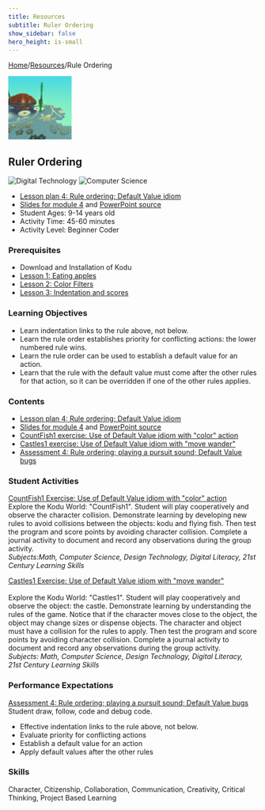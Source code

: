 ```yaml
---
title: Resources
subtitle: Ruler Ordering
show_sidebar: false
hero_height: is-small
---
```


[Home](..)/[Resources](.)/Rule Ordering

[![](rule_ordering.png)](https://worlds.kodugamelab.com/world/iiFdblJT2UO1FXbL1eOXTg==)

## Ruler Ordering
![Digital Technology](dt.png) ![Computer Science](cs.png)

* [Lesson plan 4: Rule ordering; Default Value idiom](https://www.cs.cmu.edu/~dst/Kodu/Curriculum/modules/04/lesson4.pdf)
* [Slides for module 4](https://www.cs.cmu.edu/~dst/Kodu/Curriculum/modules/04/slides4.pdf) and [PowerPoint source](https://www.cs.cmu.edu/~dst/Kodu/Curriculum/modules/04/slides4.pptx)
* Student Ages: 9-14 years old
* Activity Time: 45-60 minutes
* Activity Level: Beginner Coder

### Prerequisites 
* Download and Installation of Kodu
* [Lesson 1: Eating apples](eating_apples)
* [Lesson 2: Color Filters](color_filters)
* [Lesson 3: Indentation and scores](indentaion_and_scores) 

### Learning Objectives
* Learn indentation links to the rule above, not below.
* Learn the rule order establishes priority for conflicting actions: the lower numbered rule wins.
* Learn the rule order can be used to establish a default value for an action.
* Learn that the rule with the default value must come after the other rules for that action, so it can be overridden if one of the other rules applies. 

### Contents
* [Lesson plan 4: Rule ordering; Default Value idiom](https://www.cs.cmu.edu/~dst/Kodu/Curriculum/modules/04/lesson4.pdf)
* [Slides for module 4](https://www.cs.cmu.edu/~dst/Kodu/Curriculum/modules/04/slides4.pdf) and [PowerPoint source](https://www.cs.cmu.edu/~dst/Kodu/Curriculum/modules/04/slides4.pptx)
* [CountFish1 exercise: Use of Default Value idiom with "color" action](https://www.cs.cmu.edu/~dst/Kodu/Curriculum/modules/04/04-countfish1.pdf)
* [Castles1 exercise: Use of Default Value idiom with "move wander"](https://www.cs.cmu.edu/~dst/Kodu/Curriculum/modules/04/04-castles1.pdf)
* [Assessment 4: Rule ordering; playing a pursuit sound; Default Value bugs](https://www.cs.cmu.edu/~dst/Kodu/Curriculum/modules/04/questionnaire4.pdf)

### Student Activities
[CountFish1 Exercise: Use of Default Value idiom with "color" action](https://www.cs.cmu.edu/~dst/Kodu/Curriculum/modules/04/04-countfish1.pdf)<br>
Explore the Kodu World: "CountFish1". Student will play cooperatively and observe the character collision. Demonstrate learning by developing new rules to avoid collisions between the objects: kodu and flying fish. Then test the program and score points by avoiding character collision. Complete a journal activity to document and record any observations during the group activity.<br>
*Subjects:Math, Computer Science, Design Technology, Digital Literacy, 21st Century Learning Skills*

[Castles1 Exercise: Use of Default Value idiom with "move wander"](https://www.cs.cmu.edu/~dst/Kodu/Curriculum/modules/04/04-castles1.pdf)<br>  
Explore the Kodu World: "Castles1". Student will play cooperatively and observe the object: the castle. Demonstrate learning by understanding the rules of the game. Notice that if the character moves close to the object, the object may change sizes or dispense objects. The character and object must have a collision for the rules to apply. Then test the program and score points by avoiding character collision. Complete a journal activity to document and record any observations during the group activity.<br>
*Subjects: Math, Computer Science, Design Technology, Digital Literacy, 21st Century Learning Skills*

### Performance Expectations
[Assessment 4: Rule ordering; playing a pursuit sound; Default Value bugs](https://www.cs.cmu.edu/~dst/Kodu/Curriculum/modules/04/questionnaire4.pdf) Student draw, follow, code and debug code. 

* Effective indentation links to the rule above, not below.
* Evaluate priority for conflicting actions
* Establish a default value for an action
* Apply default values after the other rules

### Skills
Character,
Citizenship,
Collaboration,
Communication,
Creativity,
Critical Thinking,
Project Based Learning

    
